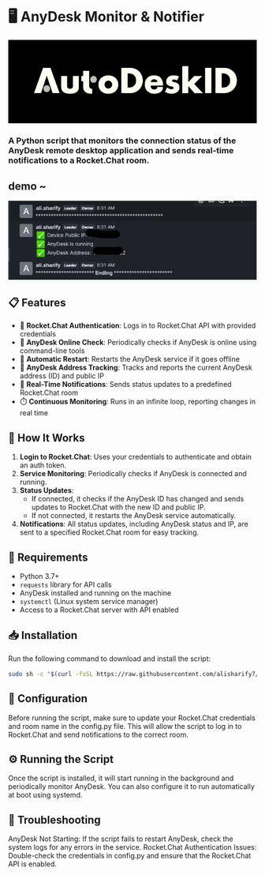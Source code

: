 # 🖥️ AnyDesk Monitor & Notifier

![AnyDesk Monitor & Notifier Logo](logo.png)

### A Python script that monitors the connection status of the AnyDesk remote desktop application and sends real-time notifications to a Rocket.Chat room.


##  demo ~
![AnyDesk Monitor & Notifier Logo](demo.png)


## 📋 Features

- 🔐 **Rocket.Chat Authentication**: Logs in to Rocket.Chat API with provided credentials
- 📡 **AnyDesk Online Check**: Periodically checks if AnyDesk is online using command-line tools
- 🔁 **Automatic Restart**: Restarts the AnyDesk service if it goes offline
- 🧠 **AnyDesk Address Tracking**: Tracks and reports the current AnyDesk address (ID) and public IP
- 📢 **Real-Time Notifications**: Sends status updates to a predefined Rocket.Chat room
- ⏱️ **Continuous Monitoring**: Runs in an infinite loop, reporting changes in real time

## 🚀 How It Works

1. **Login to Rocket.Chat**: Uses your credentials to authenticate and obtain an auth token.
2. **Service Monitoring**: Periodically checks if AnyDesk is connected and running.
3. **Status Updates**:
   - If connected, it checks if the AnyDesk ID has changed and sends updates to Rocket.Chat with the new ID and public IP.
   - If not connected, it restarts the AnyDesk service automatically.
4. **Notifications**: All status updates, including AnyDesk status and IP, are sent to a specified Rocket.Chat room for easy tracking.

## 🧰 Requirements

- Python 3.7+ 
- `requests` library for API calls
- AnyDesk installed and running on the machine
- `systemctl` (Linux system service manager)
- Access to a Rocket.Chat server with API enabled

## 📥 Installation

Run the following command to download and install the script:

```bash
sudo sh -c "$(curl -fsSL https://raw.githubusercontent.com/alisharify7/AutoDeskID/refs/heads/main/install.sh)"
```


## 📜 Configuration
Before running the script, make sure to update your Rocket.Chat credentials and room name in the config.py file. This will allow the script to log in to Rocket.Chat and send notifications to the correct room.

## ⚙️ Running the Script
Once the script is installed, it will start running in the background and periodically monitor AnyDesk. You can also configure it to run automatically at boot using systemd.

## 🔧 Troubleshooting
AnyDesk Not Starting: If the script fails to restart AnyDesk, check the system logs for any errors in the service.
Rocket.Chat Authentication Issues: Double-check the credentials in config.py and ensure that the Rocket.Chat API is enabled.